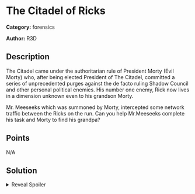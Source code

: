 # The Citadel of Ricks
**Category:** forensics

**Author:** R3D

## Description
The Citadel came under the authoritarian rule of President Morty (Evil Morty) who, after being elected President of The Citadel, committed a series of unprecedented purges against the de facto ruling Shadow Council and other personal political enemies. His number one enemy, Rick now lives in a dimension unknown even to his grandson Morty.  

Mr. Meeseeks which was summoned by Morty, intercepted some network traffic between the Ricks on the run. Can you help Mr.Meeseeks complete his task and Morty to find his grandpa?

## Points
N/A

## Solution
<details>
 <summary>Reveal Spoiler</summary>
    ```tshark -r portal.pcapng -Y 'http.request.method == "POST"' -T fields -e http.file_data > results.txt ```
    ```while read p; do printf "\x$(printf %x ${#p})"; done < results.txt```


A solution that performs the above is provided in [solution](./sol/solution)

</details>
